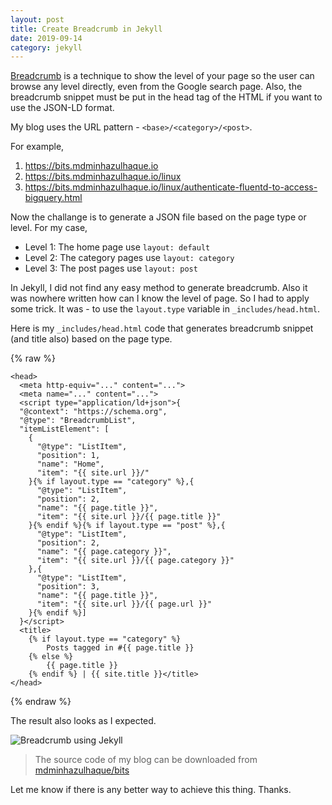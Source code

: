 ```yaml
---
layout: post
title: Create Breadcrumb in Jekyll
date: 2019-09-14
category: jekyll
---
```

[Breadcrumb](https://developers.google.com/search/docs/data-types/breadcrumb) is a technique to show the level of your page so the user can browse any level directly, even from the Google search page. Also, the breadcrumb snippet must be put in the head tag of the HTML if you want to use the JSON-LD format.

My blog uses the URL pattern - `<base>/<category>/<post>`.

For example,

1. https://bits.mdminhazulhaque.io
2. https://bits.mdminhazulhaque.io/linux
3. https://bits.mdminhazulhaque.io/linux/authenticate-fluentd-to-access-bigquery.html

Now the challange is to generate a JSON file based on the page type or level. For my case,

* Level 1: The home page use `layout: default`
* Level 2: The category pages use `layout: category`
* Level 3: The post pages use `layout: post`

In Jekyll, I did not find any easy method to generate breadcrumb. Also it was nowhere written how can I know the level of page. So I had to apply some trick. It was - to use the `layout.type` variable in `_includes/head.html`.

Here is my `_includes/head.html` code that generates breadcrumb snippet (and title also) based on the page type.

{% raw %}
```
<head>
  <meta http-equiv="..." content="...">
  <meta name="..." content="...">
  <script type="application/ld+json">{
  "@context": "https://schema.org",
  "@type": "BreadcrumbList",
  "itemListElement": [
    {
      "@type": "ListItem",
      "position": 1,
      "name": "Home",
      "item": "{{ site.url }}/"
    }{% if layout.type == "category" %},{
      "@type": "ListItem",
      "position": 2,
      "name": "{{ page.title }}",
      "item": "{{ site.url }}/{{ page.title }}"
    }{% endif %}{% if layout.type == "post" %},{
      "@type": "ListItem",
      "position": 2,
      "name": "{{ page.category }}",
      "item": "{{ site.url }}/{{ page.category }}"
    },{
      "@type": "ListItem",
      "position": 3,
      "name": "{{ page.title }}",
      "item": "{{ site.url }}/{{ page.url }}"
    }{% endif %}]
  }</script>
  <title>
    {% if layout.type == "category" %}
        Posts tagged in #{{ page.title }}
    {% else %}
        {{ page.title }}
    {% endif %} | {{ site.title }}</title>
</head>
```
{% endraw %}

The result also looks as I expected.

![Breadcrumb using Jekyll](https://i.imgur.com/YCnUuyp.png)

> The source code of my blog can be downloaded from [mdminhazulhaque/bits](https://github.com/mdminhazulhaque/bits)

Let me know if there is any better way to achieve this thing. Thanks.
